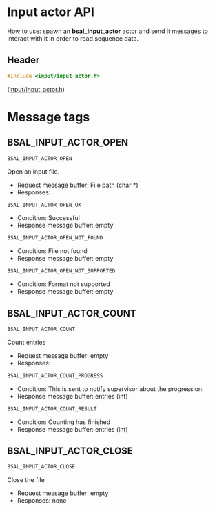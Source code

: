# Input actor API

How to use: spawn an **bsal_input_actor** actor and send it messages
to interact with it in order to read sequence data.

## Header

```C
#include <input/input_actor.h>
```

([input/input_actor.h](../input/input_actor.h))

# Message tags

## BSAL_INPUT_ACTOR_OPEN

```C
BSAL_INPUT_ACTOR_OPEN
```

Open an input file.

- Request message buffer: File path (char *)
- Responses:

```C
BSAL_INPUT_ACTOR_OPEN_OK
```

- Condition: Successful
- Response message buffer: empty

```C
BSAL_INPUT_ACTOR_OPEN_NOT_FOUND
```

- Condition: File not found
- Response message buffer: empty

```C
BSAL_INPUT_ACTOR_OPEN_NOT_SUPPORTED
```

- Condition: Format not supported
- Response message buffer: empty

## BSAL_INPUT_ACTOR_COUNT

```C
BSAL_INPUT_ACTOR_COUNT
```

Count entries

- Request message buffer: empty
- Responses:

```C
BSAL_INPUT_ACTOR_COUNT_PROGRESS
```

- Condition: This is sent to notify supervisor about the progression.
- Response message buffer: entries (int)

```C
BSAL_INPUT_ACTOR_COUNT_RESULT
```

- Condition: Counting has finished
- Response message buffer: entries (int)

## BSAL_INPUT_ACTOR_CLOSE

```C
BSAL_INPUT_ACTOR_CLOSE
```
Close the file

- Request message buffer: empty
- Responses: none

